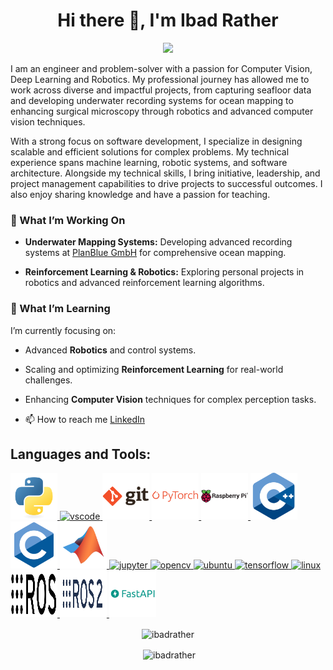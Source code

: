 <h1 align="center"> Hi there 👋, I'm Ibad Rather </h1>

<div id="header" align="center">
  <img src="https://media4.giphy.com/media/1GEATImIxEXVR79Dhk/giphy.gif" width="350"/>
</div>

I am an engineer and problem-solver with a passion for Computer Vision, Deep Learning and Robotics. My professional journey has allowed me to work across diverse and impactful projects, from capturing seafloor data and developing underwater recording systems for ocean mapping to enhancing surgical microscopy through robotics and advanced computer vision techniques.

With a strong focus on software development, I specialize in designing scalable and efficient solutions for complex problems. My technical experience spans machine learning, robotic systems, and software architecture. Alongside my technical skills, I bring initiative, leadership, and project management capabilities to drive projects to successful outcomes. I also enjoy sharing knowledge and have a passion for teaching.

### 🔭 What I’m Working On 
 
- **Underwater Mapping Systems:**  Developing advanced recording systems at [PlanBlue GmbH](https://planblue.com/)  for comprehensive ocean mapping.
 
- **Reinforcement Learning & Robotics:**  Exploring personal projects in robotics and advanced reinforcement learning algorithms.

### 🌱 What I’m Learning 

I’m currently focusing on:
 
- Advanced **Robotics**  and control systems.
 
- Scaling and optimizing **Reinforcement Learning**  for real-world challenges.
 
- Enhancing **Computer Vision**  techniques for complex perception tasks.

- 📫 How to reach me <a href="https://www.linkedin.com/in/ibad-rather/" target="_blank">LinkedIn</a>


<h2 align="left">Languages and Tools:</h2>
<p align="center">
  
  <a href="https://www.python.org" target="_blank"> <img src="https://raw.githubusercontent.com/devicons/devicon/master/icons/python/python-original.svg" alt="python" width="75" height="75"/> </a> 
  <a href="https://code.visualstudio.com/" target="_blank"> <img src="https://github.com/ibadrather/devicon/blob/master/icons/vscode/vscode-original.svg" alt="vscode" width="75" height="75"/> </a> 
  <a href="https://git-scm.com/" target="_blank">  <img src="https://github.com/devicons/devicon/blob/master/icons/git/git-original-wordmark.svg" alt="Git" width="75" height="75"/>  </a> 
  <a href="https://pytorch.org/" target="_blank">  <img src="https://github.com/devicons/devicon/blob/master/icons/pytorch/pytorch-plain-wordmark.svg" alt="PyTorch" width="75" height="75"/>  </a> 
  <a href="https://www.raspberrypi.org/" target="_blank">  <img src="https://github.com/devicons/devicon/blob/master/icons/raspberrypi/raspberrypi-original-wordmark.svg" alt="Raspberry Pi" width="75" height="75"/>  </a> 
  <a href="https://en.wikipedia.org/wiki/C%2B%2B" target="_blank">  <img src="https://github.com/devicons/devicon/blob/master/icons/cplusplus/cplusplus-original.svg" alt="C++" width="75" height="75"/>  </a> 
  <a href="https://en.wikipedia.org/wiki/C_(programming_language)" target="_blank">  <img src="https://github.com/devicons/devicon/blob/master/icons/c/c-original.svg" alt="C" width="75" height="75"/>  </a> 
  <a href="https://de.mathworks.com/products/matlab.html" target="_blank">  <img src="https://github.com/devicons/devicon/blob/master/icons/matlab/matlab-original.svg" alt="MATLAB" width="75" height="75"/>  </a> 
  <a href="https://jupyter.org/" target="_blank">  <img src="https://github.com/ibadrather/devicon/blob/master/icons/jupyter/jupyter-original.svg" alt="jupyter" width="75" height="75"/>  </a> 
  <a href="https://opencv.org/" target="_blank">  <img src="https://github.com/ibadrather/devicon/blob/master/icons/opencv/opencv-original-wordmark.svg" alt="opencv" width="75" height="75"/>  </a> 
  <a href="https://ubuntu.com/" target="_blank">  <img src="https://github.com/ibadrather/devicon/blob/master/icons/ubuntu/ubuntu-plain.svg" alt="ubuntu" width="75" height="75"/>  </a> 
  <a href="https://www.tensorflow.org/" target="_blank">  <img src="https://github.com/ibadrather/devicon/blob/master/icons/tensorflow/tensorflow-original-wordmark.svg" alt="tensorflow" width="75" height="75"/>  </a> 
  <a href="https://www.linux.org/" target="_blank">  <img src="https://github.com/ibadrather/devicon/blob/master/icons/linux/linux-plain.svg" alt="linux" width="75" height="75"/>  </a> 
  <a href="https://www.ros.org/" target="_blank"> <img src="https://github.com/ibadrather/devicon/blob/master/icons/ros/ros-black-wordmark.svg" alt="ros" width="75" height="75"/> </a> 
  <a href="https://docs.ros.org/en/foxy/index.html" target="_blank">  <img src="https://github.com/ibadrather/devicon/blob/master/icons/ros2/ros2-original-wordmark.svg" alt="ros2" width="75" height="75"/>  </a> 
  <a href="https://fastapi.tiangolo.com/" target="_blank">  <img src="https://github.com/devicons/devicon/blob/master/icons/fastapi/fastapi-original-wordmark.svg" alt="FastAPI" width="75" height="75"/>  </a> 

</p>

<!--
add later
  

  <a href="" target="_blank">  <img src="" alt="Git" width="75" height="75"/>  </a> 
  <a href="" target="_blank">  <img src="" alt="Git" width="75" height="75"/>  </a> 
  <a href="" target="_blank">  <img src="" alt="Git" width="75" height="75"/>  </a> 
  <a href="" target="_blank">  <img src="" alt="Git" width="75" height="75"/>  </a> 

-->

<p align="center"><img align="center" src="https://github-readme-stats.vercel.app/api/top-langs?username=ibadrather&show_icons=true&locale=en&layout=compact&theme=midnight-purple" alt="ibadrather" /></p>
<p align="center">&nbsp;<img align="center" src="https://github-readme-stats.vercel.app/api?username=ibadrather&show_icons=true&theme=midnight-purple" alt="ibadrather" /></p>
